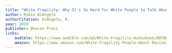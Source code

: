 ```yaml
---
title: "White Fragility: Why It's So Hard for White People to Talk About Racism"
author: Robin DiAngelo
authorCitation: DiAngelo, R.
year: 2018
publisher: Beacon Press
links:
    audible: https://www.audible.com/pd/White-Fragility-Audiobook/B07D6XN8RJ
    amazon: https://www.amazon.com/White-Fragility-People-About-Racism/dp/0807047414
---
```


